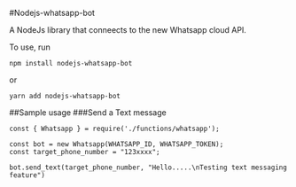 #Nodejs-whatsapp-bot

A NodeJs library that conneects to the new Whatsapp cloud API.

To use, run 
```
npm install nodejs-whatsapp-bot
```
or
```
yarn add nodejs-whatsapp-bot
```

##Sample usage
###Send a Text message

```
const { Whatsapp } = require('./functions/whatsapp');

const bot = new Whatsapp(WHATSAPP_ID, WHATSAPP_TOKEN);
const target_phone_number = "123xxxx";

bot.send_text(target_phone_number, "Hello.....\nTesting text messaging feature")
```